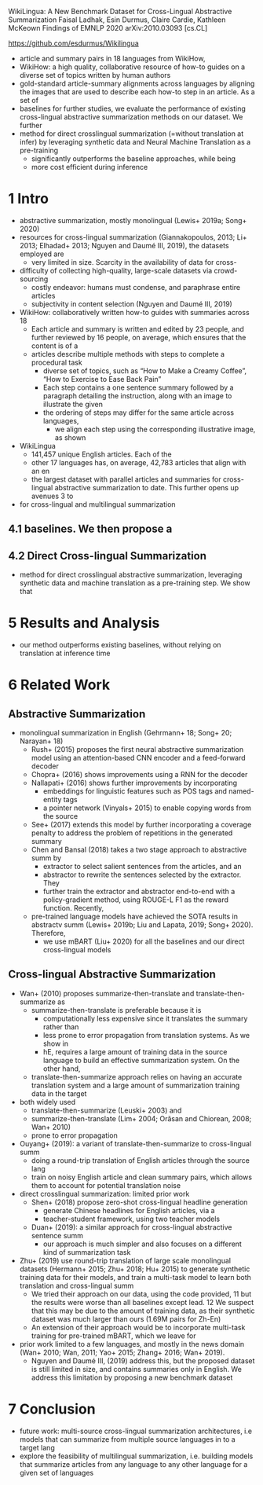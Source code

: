 WikiLingua: A New Benchmark Dataset for Cross-Lingual Abstractive Summarization
Faisal Ladhak, Esin Durmus, Claire Cardie, Kathleen McKeown
Findings of EMNLP 2020 arXiv:2010.03093 [cs.CL]

https://github.com/esdurmus/Wikilingua

* article and summary pairs in 18 languages from WikiHow,
* WikiHow: a high quality, collaborative resource of how-to guides on a diverse
  set of topics written by human authors
* gold-standard article-summary alignments across languages by aligning the
  images that are used to describe each how-to step in an article. As a set of
* baselines for further studies, we evaluate the performance of existing
  cross-lingual abstractive summarization methods on our dataset. We further
* method for direct crosslingual summarization (=without translation at infer)
  by leveraging synthetic data and Neural Machine Translation as a pre-training
  * significantly outperforms the baseline approaches, while being
  * more cost efficient during inference

# 1 Intro

* abstractive summarization, mostly monolingual (Lewis+ 2019a; Song+ 2020)
* resources for cross-lingual summarization (Giannakopoulos, 2013; Li+ 2013;
  Elhadad+ 2013; Nguyen and Daumé III, 2019), the datasets employed are
  * very limited in size.  Scarcity in the availability of data for cross-
* difficulty of collecting high-quality, large-scale datasets via crowd-sourcing
  * costly endeavor: humans must condense, and paraphrase entire articles
  * subjectivity in content selection (Nguyen and Daumé III, 2019)
* WikiHow: collaboratively written how-to guides with summaries across 18
  * Each article and summary is written and edited by 23 people, and further
    reviewed by 16 people, on average, which ensures that the content is of a
  * articles describe multiple methods with steps to complete a procedural task
    * diverse set of topics, such as “How to Make a Creamy Coffee”, “How to
      Exercise to Ease Back Pain”
    * Each step contains a one sentence summary followed by a paragraph
      detailing the instruction, along with an image to illustrate the given
    * the ordering of steps may differ for the same article across languages,
      * we align each step using the corresponding illustrative image, as shown
* WikiLingua
  * 141,457 unique English articles. Each of the
  * other 17 languages has, on average, 42,783 articles that align with an en
  * the largest dataset with parallel articles and summaries for cross-lingual
    abstractive summarization to date. This further opens up avenues 3 to
* for cross-lingual and multilingual summarization

## 4.1 baselines. We then propose a

## 4.2 Direct Cross-lingual Summarization

* method for direct crosslingual abstractive summarization, leveraging synthetic
  data and machine translation as a pre-training step. We show that

# 5 Results and Analysis

* our method outperforms existing baselines, without relying on translation at
  inference time

# 6 Related Work

## Abstractive Summarization

* monolingual summarization in English (Gehrmann+ 18; Song+ 20; Narayan+ 18)
  * Rush+ (2015) proposes the first neural abstractive summarization model using
    an attention-based CNN encoder and a feed-forward decoder
  * Chopra+ (2016) shows improvements using a RNN for the decoder
  * Nallapati+ (2016) shows further improvements by incorporating
    * embeddings for linguistic features such as POS tags and named-entity tags
    * a pointer network (Vinyals+ 2015) to enable copying words from the source
  * See+ (2017) extends this model by further incorporating a coverage penalty
    to address the problem of repetitions in the generated summary
  * Chen and Bansal (2018) takes a two stage approach to abstractive summ by
    * extractor to select salient sentences from the articles, and an
    * abstractor to rewrite the sentences selected by the extractor. They
    * further train the extractor and abstractor end-to-end with a
      policy-gradient method, using ROUGE-L F1 as the reward function. Recently,
  * pre-trained language models have achieved the SOTA results in abstractv summ
    (Lewis+ 2019b; Liu and Lapata, 2019; Song+ 2020). Therefore,
    * we use mBART (Liu+ 2020) for all the baselines and our direct
      cross-lingual models

## Cross-lingual Abstractive Summarization

* Wan+ (2010) proposes summarize-then-translate and translate-then-summarize as
  * summarize-then-translate is preferable because it is
    * computationally less expensive since it translates the summary rather than
    * less prone to error propagation from translation systems.  As we show in
    * hE, requires a large amount of training data in the source language to
      build an effective summarization system.  On the other hand,
  * translate-then-summarize approach relies on having an accurate translation
    system and a large amount of summarization training data in the target
* both widely used
  * translate-then-summarize (Leuski+ 2003) and
  * summarize-then-translate (Lim+ 2004; Orăsan and Chiorean, 2008; Wan+ 2010)
  * prone to error propagation
* Ouyang+ (2019): a variant of translate-then-summarize to cross-lingual summ
  * doing a round-trip translation of English articles through the source lang
  * train on noisy English article and clean summary pairs, which allows them
    to account for potential translation noise
* direct crosslingual summarization: limited prior work
  * Shen+ (2018) propose zero-shot cross-lingual headline generation
    * generate Chinese headlines for English articles, via a
    * teacher-student framework, using two teacher models
  * Duan+ (2019): a similar approach for cross-lingual abstractive sentence summ
    * our approach is much simpler and also focuses on a different kind of
      summarization task
* Zhu+ (2019) use round-trip translation of large scale monolingual datasets
  (Hermann+ 2015; Zhu+ 2018; Hu+ 2015) to generate synthetic training data for
  their models, and train a
  multi-task model to learn both translation and cross-lingual summ
  * We tried their approach on our data, using the code provided, 11 but the
    results were worse than all baselines except lead.  12 We suspect that this
    may be due to the amount of training data, as their synthetic dataset was
    much larger than ours (1.69M pairs for Zh-En)
  * An extension of their approach would be to
    incorporate multi-task training for pre-trained mBART, which we leave for
* prior work limited to a few languages, and mostly in the news domain
  (Wan+ 2010; Wan, 2011; Yao+ 2015; Zhang+ 2016; Wan+ 2019). 
  * Nguyen and Daumé III, (2019) address this, but the proposed dataset is still
    limited in size, and contains summaries only in English. We address this
    limitation by proposing a new benchmark dataset

# 7 Conclusion

* future work: multi-source cross-lingual summarization architectures, i.e
  models that can summarize from multiple source languages in to a target lang
* explore the feasibility of multilingual summarization, i.e. building models
  that summarize articles from any language to any other language for a given
  set of languages
